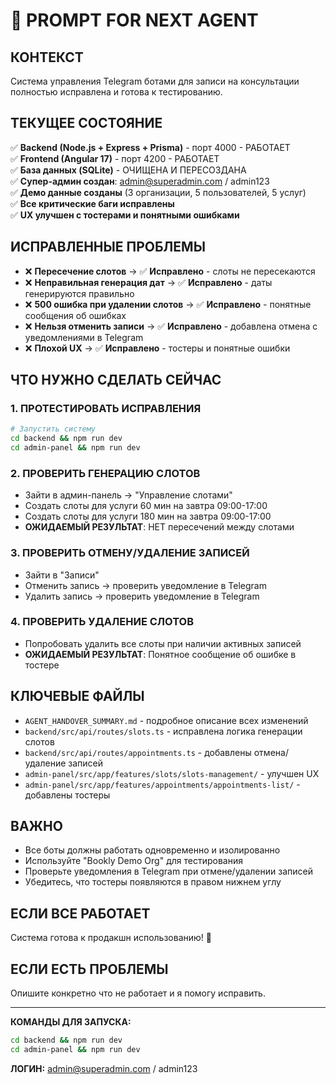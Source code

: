 # 🚀 PROMPT FOR NEXT AGENT

## КОНТЕКСТ
Система управления Telegram ботами для записи на консультации полностью исправлена и готова к тестированию.

## ТЕКУЩЕЕ СОСТОЯНИЕ
✅ **Backend (Node.js + Express + Prisma)** - порт 4000 - РАБОТАЕТ  
✅ **Frontend (Angular 17)** - порт 4200 - РАБОТАЕТ  
✅ **База данных (SQLite)** - ОЧИЩЕНА И ПЕРЕСОЗДАНА  
✅ **Супер-админ создан**: admin@superadmin.com / admin123  
✅ **Демо данные созданы** (3 организации, 5 пользователей, 5 услуг)  
✅ **Все критические баги исправлены**  
✅ **UX улучшен с тостерами и понятными ошибками**  

## ИСПРАВЛЕННЫЕ ПРОБЛЕМЫ
- ❌ **Пересечение слотов** → ✅ **Исправлено** - слоты не пересекаются
- ❌ **Неправильная генерация дат** → ✅ **Исправлено** - даты генерируются правильно  
- ❌ **500 ошибка при удалении слотов** → ✅ **Исправлено** - понятные сообщения об ошибках
- ❌ **Нельзя отменить записи** → ✅ **Исправлено** - добавлена отмена с уведомлениями в Telegram
- ❌ **Плохой UX** → ✅ **Исправлено** - тостеры и понятные ошибки

## ЧТО НУЖНО СДЕЛАТЬ СЕЙЧАС

### 1. ПРОТЕСТИРОВАТЬ ИСПРАВЛЕНИЯ
```bash
# Запустить систему
cd backend && npm run dev
cd admin-panel && npm run dev
```

### 2. ПРОВЕРИТЬ ГЕНЕРАЦИЮ СЛОТОВ
- Зайти в админ-панель → "Управление слотами"
- Создать слоты для услуги 60 мин на завтра 09:00-17:00
- Создать слоты для услуги 180 мин на завтра 09:00-17:00
- **ОЖИДАЕМЫЙ РЕЗУЛЬТАТ**: НЕТ пересечений между слотами

### 3. ПРОВЕРИТЬ ОТМЕНУ/УДАЛЕНИЕ ЗАПИСЕЙ
- Зайти в "Записи" 
- Отменить запись → проверить уведомление в Telegram
- Удалить запись → проверить уведомление в Telegram

### 4. ПРОВЕРИТЬ УДАЛЕНИЕ СЛОТОВ
- Попробовать удалить все слоты при наличии активных записей
- **ОЖИДАЕМЫЙ РЕЗУЛЬТАТ**: Понятное сообщение об ошибке в тостере

## КЛЮЧЕВЫЕ ФАЙЛЫ
- `AGENT_HANDOVER_SUMMARY.md` - подробное описание всех изменений
- `backend/src/api/routes/slots.ts` - исправлена логика генерации слотов
- `backend/src/api/routes/appointments.ts` - добавлены отмена/удаление записей
- `admin-panel/src/app/features/slots/slots-management/` - улучшен UX
- `admin-panel/src/app/features/appointments/appointments-list/` - добавлены тостеры

## ВАЖНО
- Все боты должны работать одновременно и изолированно
- Используйте "Bookly Demo Org" для тестирования
- Проверьте уведомления в Telegram при отмене/удалении записей
- Убедитесь, что тостеры появляются в правом нижнем углу

## ЕСЛИ ВСЕ РАБОТАЕТ
Система готова к продакшн использованию! 🎉

## ЕСЛИ ЕСТЬ ПРОБЛЕМЫ
Опишите конкретно что не работает и я помогу исправить.

---

**КОМАНДЫ ДЛЯ ЗАПУСКА:**
```bash
cd backend && npm run dev
cd admin-panel && npm run dev
```

**ЛОГИН:** admin@superadmin.com / admin123
